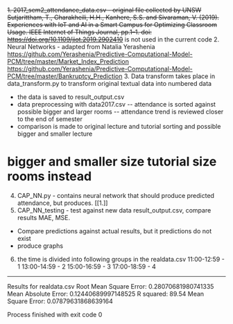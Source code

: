 ~~1. 2017_sem2_attendance_data.csv - original file collected by UNSW Sutjarittham, T., Gharakheili, H.H., Kanhere, S.S. and Sivaraman, V. (2019). Experiences with IoT and AI in a Smart Campus for Optimizing Classroom Usage. IEEE Internet of Things Journal, pp.1–1. doi: https://doi.org/10.1109/jiot.2019.2902410~~
is not used in the current code
2. Neural Networks - adapted from Natalia Yerashenia https://github.com/Yerashenia/Predictive-Computational-Model-PCM/tree/master/Market_Index_Prediction
https://github.com/Yerashenia/Predictive-Computational-Model-PCM/tree/master/Bankruptcy_Prediction
3. Data transform takes place in data_transform.py to transform original textual data into numbered data
- the data is saved to result_output.csv
- data preprocessing  with data2017.csv
-- attendance is sorted against possible bigger and larger rooms
-- attendance trend is  reviewed closer to the end of semester
- comparison is made to original lecture and tutorial sorting and possible bigger and smaller lecture
# bigger and smaller size tutorial size rooms instead
4. CAP_NN.py - contains neural network that should produce predicted attendance, but produces. [[1.]]
5. CAP_NN_testing - test against  new data result_output.csv, compare results MAE, MSE.
- Compare predictions against actual results, but it predictions do not exist
- produce graphs
6. the time is divided into following groups in the realdata.csv
11:00-12:59 - 1
13:00-14:59 - 2
15:00-16:59 - 3
17:00-18:59 - 4 
-----
Results for realdata.csv 
Root Mean Square Error: 0.28070681980741335
Mean Absolute Error: 0.12440689997148525
R squared: 89.54
Mean Square Error: 0.07879631868639164

Process finished with exit code 0
